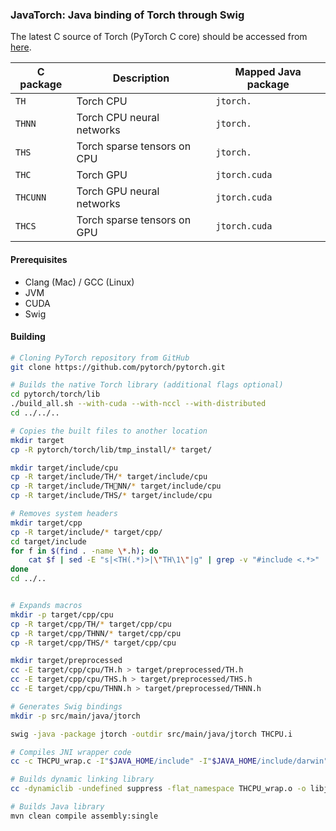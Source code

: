 ### JavaTorch: Java binding of Torch through Swig

The latest C source of Torch (PyTorch C core) should be accessed from [here](https://github.com/pytorch/pytorch/tree/master/torch/lib). 

| C package | Description                 | Mapped Java package |
|-----------|-----------------------------|---------------------|
| `TH      `| Torch CPU                   | `jtorch.           `|
| `THNN    `| Torch CPU neural networks   | `jtorch.           `|
| `THS     `| Torch sparse tensors on CPU | `jtorch.           `|
| `THC     `| Torch GPU                   | `jtorch.cuda       `|
| `THCUNN  `| Torch GPU neural networks   | `jtorch.cuda       `|
| `THCS    `| Torch sparse tensors on GPU | `jtorch.cuda       `|

#### Prerequisites
 - Clang (Mac) / GCC (Linux)
 - JVM
 - CUDA
 - Swig

#### Building

```bash
# Cloning PyTorch repository from GitHub
git clone https://github.com/pytorch/pytorch.git

# Builds the native Torch library (additional flags optional)
cd pytorch/torch/lib
./build_all.sh --with-cuda --with-nccl --with-distributed
cd ../../..

# Copies the built files to another location
mkdir target
cp -R pytorch/torch/lib/tmp_install/* target/

mkdir target/include/cpu
cp -R target/include/TH/* target/include/cpu
cp -R target/include/THNN/* target/include/cpu
cp -R target/include/THS/* target/include/cpu

# Removes system headers
mkdir target/cpp
cp -R target/include/* target/cpp/
cd target/include
for f in $(find . -name \*.h); do
    cat $f | sed -E "s|<TH(.*)>|\"TH\1\"|g" | grep -v "#include <.*>" | sed -e "s/__thalign__([0-9])//g" > ../cpp/$f
done
cd ../..


# Expands macros
mkdir -p target/cpp/cpu
cp -R target/cpp/TH/* target/cpp/cpu
cp -R target/cpp/THNN/* target/cpp/cpu
cp -R target/cpp/THS/* target/cpp/cpu

mkdir target/preprocessed
cc -E target/cpp/cpu/TH.h > target/preprocessed/TH.h
cc -E target/cpp/cpu/THS.h > target/preprocessed/THS.h
cc -E target/cpp/cpu/THNN.h > target/preprocessed/THNN.h

# Generates Swig bindings
mkdir -p src/main/java/jtorch

swig -java -package jtorch -outdir src/main/java/jtorch THCPU.i

# Compiles JNI wrapper code
cc -c THCPU_wrap.c -I"$JAVA_HOME/include" -I"$JAVA_HOME/include/darwin"

# Builds dynamic linking library
cc -dynamiclib -undefined suppress -flat_namespace THCPU_wrap.o -o libjnith.dylib

# Builds Java library
mvn clean compile assembly:single
```
